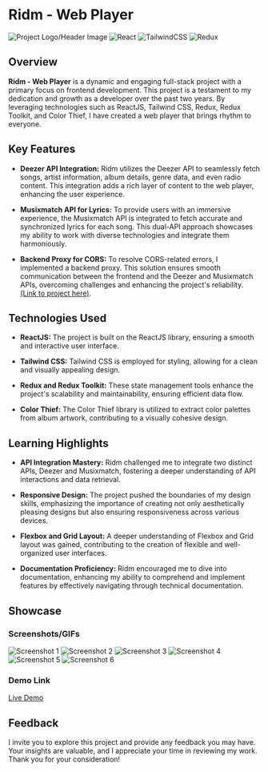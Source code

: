 # Ridm - Web Player

![Project Logo/Header Image](./demo/ridm-icon.svg)
![React](https://img.shields.io/badge/react-%2320232a.svg?style=for-the-badge&logo=react&logoColor=%2361DAFB)
![TailwindCSS](https://img.shields.io/badge/tailwindcss-%2338B2AC.svg?style=for-the-badge&logo=tailwind-css&logoColor=white)
![Redux](https://img.shields.io/badge/redux-%23593d88.svg?style=for-the-badge&logo=redux&logoColor=white)

## Overview

**Ridm - Web Player** is a dynamic and engaging full-stack project with a primary focus on frontend development. This project is a testament to my dedication and growth as a developer over the past two years. By leveraging technologies such as ReactJS, Tailwind CSS, Redux, Redux Toolkit, and Color Thief, I have created a web player that brings rhythm to everyone.

## Key Features

- **Deezer API Integration:** Ridm utilizes the Deezer API to seamlessly fetch songs, artist information, album details, genre data, and even radio content. This integration adds a rich layer of content to the web player, enhancing the user experience.

- **Musixmatch API for Lyrics:** To provide users with an immersive experience, the Musixmatch API is integrated to fetch accurate and synchronized lyrics for each song. This dual-API approach showcases my ability to work with diverse technologies and integrate them harmoniously.

- **Backend Proxy for CORS:** To resolve CORS-related errors, I implemented a backend proxy. This solution ensures smooth communication between the frontend and the Deezer and Musixmatch APIs, overcoming challenges and enhancing the project's reliability. [(Link to project here)](https://github.com/ennanuel/ridm-api-proxy).

## Technologies Used

- **ReactJS:** The project is built on the ReactJS library, ensuring a smooth and interactive user interface.

- **Tailwind CSS:** Tailwind CSS is employed for styling, allowing for a clean and visually appealing design.

- **Redux and Redux Toolkit:** These state management tools enhance the project's scalability and maintainability, ensuring efficient data flow.

- **Color Thief:** The Color Thief library is utilized to extract color palettes from album artwork, contributing to a visually cohesive design.

## Learning Highlights

- **API Integration Mastery:** Ridm challenged me to integrate two distinct APIs, Deezer and Musixmatch, fostering a deeper understanding of API interactions and data retrieval.

- **Responsive Design:** The project pushed the boundaries of my design skills, emphasizing the importance of creating not only aesthetically pleasing designs but also ensuring responsiveness across various devices.

- **Flexbox and Grid Layout:** A deeper understanding of Flexbox and Grid layout was gained, contributing to the creation of flexible and well-organized user interfaces.

- **Documentation Proficiency:** Ridm encouraged me to dive into documentation, enhancing my ability to comprehend and implement features by effectively navigating through technical documentation.

## Showcase

### Screenshots/GIFs

![Screenshot 1](./demo/ridm_home.png)
![Screenshot 2](./demo/ridm_nowplaying.png)
![Screenshot 3](./demo/ridm_album.png)
![Screenshot 4](./demo/ridm_artists.png)
![Screenshot 5](./demo/ridm_artist2.png)
![Screenshot 6](./demo/ridm_search.png)

### Demo Link

[Live Demo](https:://ridm.netlify.app)

## Feedback

I invite you to explore this project and provide any feedback you may have. Your insights are valuable, and I appreciate your time in reviewing my work. Thank you for your consideration!
